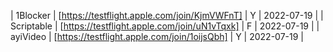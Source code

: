 | 1Blocker | [https://testflight.apple.com/join/KjmVWFnT] | Y | 2022-07-19 |
| Scriptable | [https://testflight.apple.com/join/uN1vTqxk] | F | 2022-07-19 |
| ayiVideo | [https://testflight.apple.com/join/1oijsQbh] | Y | 2022-07-19 |
